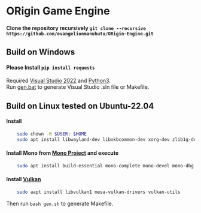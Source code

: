 # ORigin Game Engine

#### Clone the repository recursively `git clone --recursive https://github.com/evangelionmanuhutu/ORigin-Engine.git`

## Build on Windows
#### Please Install `pip install requests`
Required [Visual Studio 2022](https://visualstudio.microsoft.com/downloads/) and [Python3](https://www.python.org/downloads/).<br>
Run [gen.bat](gen.bat) to generate Visual Studio .sln file or Makefile.

## Build on Linux tested on Ubuntu-22.04
#### Install 
```bash 
    sudo chown -R $USER: $HOME
    sudo apt install libwayland-dev libxkbcommon-dev xorg-dev zlib1g-dev libfmt-dev zenity gdb
```
#### Install Mono from [Mono Project](https://www.mono-project.com/download/stable/#download-lin) and execute
```bash
    sudo apt install build-essential mono-complete mono-devel mono-dbg libicu-dev
```
#### Install [Vulkan](https://vulkan.lunarg.com/doc/view/latest/linux/getting_started_ubuntu.html)
```bash
    sudo aapt install libvulkan1 mesa-vulkan-drivers vulkan-utils
```
Then run `bash gen.sh` to generate Makefile.
